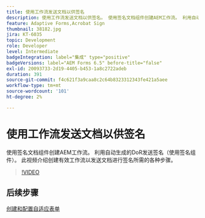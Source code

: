 ```yaml
---
title: 使用工作流发送文档以供签名
description: 使用工作流发送文档以供签名。 使用签名文档组件创建AEM工作流。 利用自动生成的DoR发送签名（使用签名组件）。 此视频介绍创建有效工作流以发送文档进行签名所需的各种步骤。
feature: Adaptive Forms,Acrobat Sign
thumbnail: 38182.jpg
jira: KT-6035
topic: Development
role: Developer
level: Intermediate
badgeIntegration: label="集成" type="positive"
badgeVersions: label="AEM Forms 6.5" before-title="false"
exl-id: 20093733-2d19-4405-b453-1a8c2722adeb
duration: 391
source-git-commit: f4c621f3a9caa8c2c64b8323312343fe421a5aee
workflow-type: tm+mt
source-wordcount: '101'
ht-degree: 2%

---
```


# 使用工作流发送文档以供签名

使用签名文档组件创建AEM工作流。 利用自动生成的DoR发送签名（使用签名组件）。
此视频介绍创建有效工作流以发送文档进行签名所需的各种步骤。

>[!VIDEO](https://video.tv.adobe.com/v/327821?quality=12&learn=on&captions=chi_hans)

## 后续步骤

[创建和配置自适应表单](./create-and-configure-adaptive-form.md)